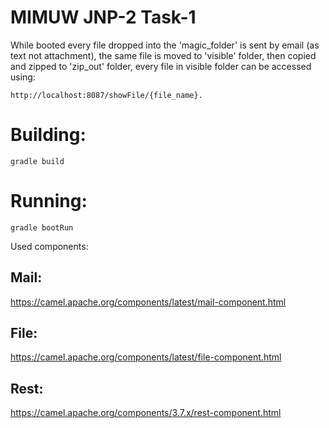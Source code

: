 # MIMUW JNP-2 Task-1

While booted every file dropped into the 'magic_folder' is sent
by email (as text not attachment), the same file is moved to
'visible' folder, then copied and zipped to 'zip_out' folder, every
file in visible folder can be accessed using:

```
http://localhost:8087/showFile/{file_name}.
```

# Building:
```
gradle build
```

# Running:
```
gradle bootRun
```

Used components:

## Mail:
https://camel.apache.org/components/latest/mail-component.html

## File:
https://camel.apache.org/components/latest/file-component.html

## Rest:
https://camel.apache.org/components/3.7.x/rest-component.html
